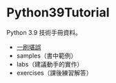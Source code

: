 # Python39Tutorial

Python 3.9 技術手冊資料。

- [一刷堪誤](errata.md)
- samples（書中範例）
- labs（建議動手的實作）
- exercises（課後練習解答）
